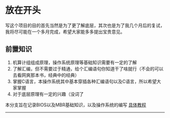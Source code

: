 # 放在开头
写这个项目的目的首先当然是为了更了解底层，其次也是为了我几个月后的复试，我将尽可能在一个多月完成，希望大家能多多提出宝贵意见。
## 前置知识
1. 机算计组组成原理，操作系统原理等基础知识需要有一定的了解
2. 了解汇编，但不需要过于精通，给个汇编语句你知道干了啥就行（不会的可以去看网爽那本书，经典中的经典）
3. 掌握C语言，本操作系统其中基本穿插各种汇编语句以及C语言，所以希望大家掌握
4. 对于底层原理有一定的兴趣（没词了

本分支旨在记录BIOS以及MBR基础知识，以及操作系统的编写
[具体教程](./MBR升级版.md)

---
